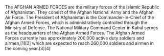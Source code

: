 The AFGHAN ARMED FORCES are the military forces of the Islamic Republic of Afghanistan. They consist of the Afghan National Army and the Afghan Air Force. The President of Afghanistan is the Commander-in-Chief of the Afghan Armed Forces, which is administratively controlled through the Ministry of Defense. The National Military Command Center in Kabul serves as the headquarters of the Afghan Armed Forces. The Afghan Armed Forces currently has approximately 200,000 active duty soldiers and airmen,[1][2] which are expected to reach 260,000 soldiers and airmen in the coming year.[3][4]
